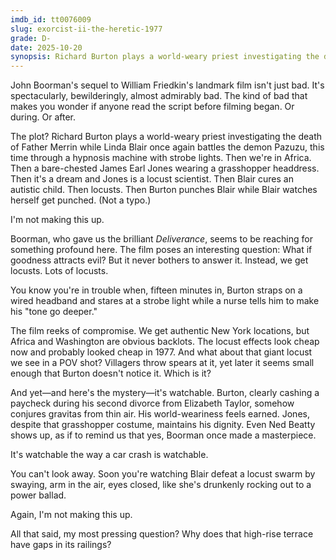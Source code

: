 ```yaml
---
imdb_id: tt0076009
slug: exorcist-ii-the-heretic-1977
grade: D-
date: 2025-10-20
synopsis: Richard Burton plays a world-weary priest investigating the death of Father Merrin while Linda Blair once again battles the demon Pazuzu, this time through a hypnosis machine with strobe lights--or something.
---
```


John Boorman's sequel to William Friedkin's landmark film isn't just bad. It's spectacularly, bewilderingly, almost admirably bad. The kind of bad that makes you wonder if anyone read the script before filming began. Or during. Or after.

The plot? Richard Burton plays a world-weary priest investigating the death of Father Merrin while Linda Blair once again battles the demon Pazuzu, this time through a hypnosis machine with strobe lights. Then we're in Africa. Then a bare-chested James Earl Jones wearing a grasshopper headdress. Then it's a dream and Jones is a locust scientist. Then Blair cures an autistic child. Then locusts. Then Burton punches Blair while Blair watches herself get punched. (Not a typo.)

I'm not making this up.

Boorman, who gave us the brilliant _Deliverance_, seems to be reaching for something profound here. The film poses an interesting question: What if goodness attracts evil? But it never bothers to answer it. Instead, we get locusts. Lots of locusts. 

You know you're in trouble when, fifteen minutes in, Burton straps on a wired headband and stares at a strobe light while a nurse tells him to make his "tone go deeper." 

The film reeks of compromise. We get authentic New York locations, but Africa and Washington are obvious backlots. The locust effects look cheap now and probably looked cheap in 1977. And what about that giant locust we see in a POV shot? Villagers throw spears at it, yet later it seems small enough that Burton doesn't notice it. Which is it? 

And yet—and here's the mystery—it's watchable. Burton, clearly cashing a paycheck during his second divorce from Elizabeth Taylor, somehow conjures gravitas from thin air. His world-weariness feels earned. Jones, despite that grasshopper costume, maintains his dignity. Even Ned Beatty shows up, as if to remind us that yes, Boorman once made a masterpiece.

It's watchable the way a car crash is watchable. 

You can't look away. Soon you're watching Blair defeat a locust swarm by swaying, arm in the air, eyes closed, like she's drunkenly rocking out to a power ballad.

Again, I'm not making this up.

All that said, my most pressing question? Why does that high-rise terrace have gaps in its railings?